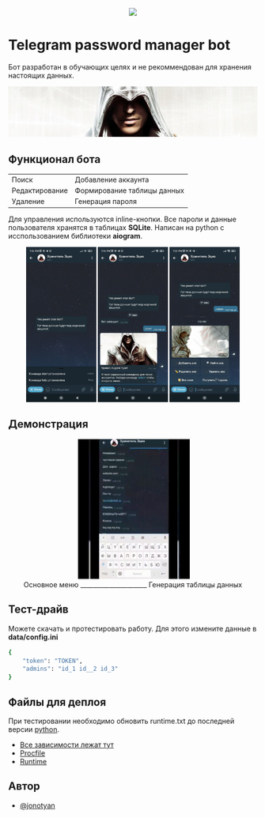
<p align="center">
  <img src="https://img.shields.io/badge/Platform-Telegram-blue" >
</p>

# Telegram password manager bot

Бот разработан в обучающих целях и не рекоммендован для хранения настоящих данных.

<img src="images/hello.jpg" alt=''>

## Функционал бота

|                |                             |
| -------------  | --------------------------- |
| Поиск          | Добавление аккаунта         |
| Редактирование | Формирование таблицы данных |
| Удаление       | Генерация пароля            |  

Для управления используются inline-кнопки. Все пароли и данные пользователя хранятся в таблицах <b>SQLite</b>. Написан на python с исспользованием библиотеки <b>aiogram</b>.
<p align="center">
    <img src="images/one.jpg" alt='' width="28%" height="28%">
    <img src="images/two.jpg" alt='' width="28%" height="28%">
    <img src="images/three.jpg" alt='' width="28%" height="28%">
</p>

## Демонстрация

<p align="center">
    <img src="images/full.gif" alt='' width="45%">
    <img src="images/file.gif" alt='' width="45%">
    <br>Основное меню _____________________ Генерация таблицы данных
</p>

## Тест-драйв

Можете скачать и протестировать работу. Для этого измените данные в <b>data/config.ini</b>

```bash
{
    "token": "TOKEN",
    "admins": "id_1 id__2 id_3"
}
```


## Файлы для деплоя
При тестировании необходимо обновить runtime.txt до последней версии [python](https://www.python.org/).
 - [Все зависимости лежат тут](https://github.com/jonotyan/telegram-password-manager/blob/main/requirements.txt)
 - [Procfile](https://github.com/jonotyan/telegram-password-manager/blob/main/Procfile)
 - [Runtime](https://github.com/jonotyan/telegram-password-manager/blob/main/runtime.txt)


## Автор

- [@jonotyan](https://www.github.com/jonotyan)

